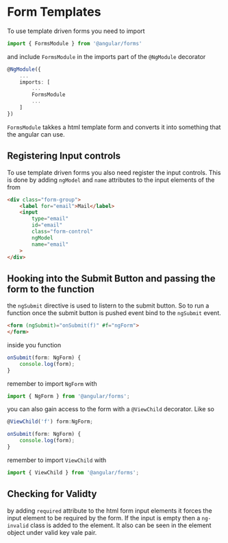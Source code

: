 # Form Templates

To use template driven forms you need to import 

```typescript
import { FormsModule } from '@angular/forms'
```
and include `FormsModule` in the imports part of the `@NgModule` decorator

```typescript
@NgModule({
    ...
    imports: [
        ...
        FormsModule
        ...
    ]
})
```
`FormsModule` takkes a html template form and converts it into something that the angular can use.

## Registering Input controls
To use template driven forms you also need register the input controls. This is done by adding `ngModel` and `name` attributes to the input elements of the from

```html
<div class="form-group">
    <label for="email">Mail</label>
    <input
        type="email"
        id="email"
        class="form-control"
        ngModel
        name="email"
    >
</div>
```

## Hooking into the Submit Button and passing the form to the function
the `ngSubmit` directive is used to listern to the submit button. So to run a function once the submit button is pushed event bind to the `ngSubmit` event.

```html
<form (ngSubmit)="onSubmit(f)" #f="ngForm">
</form>
```
inside you function 

```typescript
onSubmit(form: NgForm) {
    console.log(form);
}
```
remember to import `NgForm` with 


```typescript
import { NgForm } from '@angular/forms';
```
you can also gain access to the form with a `@ViewChild` decorator. Like so



```typescript
@ViewChild('f') form:NgForm;

onSubmit(form: NgForm) {
    console.log(form);
}

```

remember to import `ViewChild` with
```typescript
import { ViewChild } from '@angular/forms';
```

## Checking for Validty

by adding `required` attribute to the html form input elements it forces the input element to be required by the form. If the input is empty then a `ng-invalid` class is added to the element. It also can be seen in the element object under valid key vale pair. 